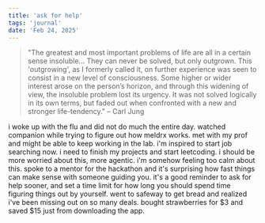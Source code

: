 ```yaml
---
title: 'ask for help'
tags: 'journal'
date: 'Feb 24, 2025'
---
```


> "The greatest and most important problems of life are all in a certain sense insoluble... They can never be solved, but only outgrown. This 'outgrowing', as I formerly called it, on further experience was seen to consist in a new level of consciousness. Some higher or wider interest arose on the person’s horizon, and through this widening of view, the insoluble problem lost its urgency. It was not solved logically in its own terms, but faded out when confronted with a new and stronger life-tendency." – Carl Jung

i woke up with the flu and did not do much the entire day. watched companion while trying to figure out how meldrx works. met with my prof and might be able to keep working in the lab. i'm inspired to start job searching now. i need to finish my projects and start leetcoding. i should be more worried about this, more agentic. i'm somehow feeling too calm about this. spoke to a mentor for the hackathon and it's surprising how fast things can make sense with someone guiding you. it's a good reminder to ask for help sooner, and set a time limit for how long you should spend time figuring things out by yourself. went to safeway to get bread and realized i've been missing out on so many deals. bought strawberries for \$3 and saved \$15 just from downloading the app.
